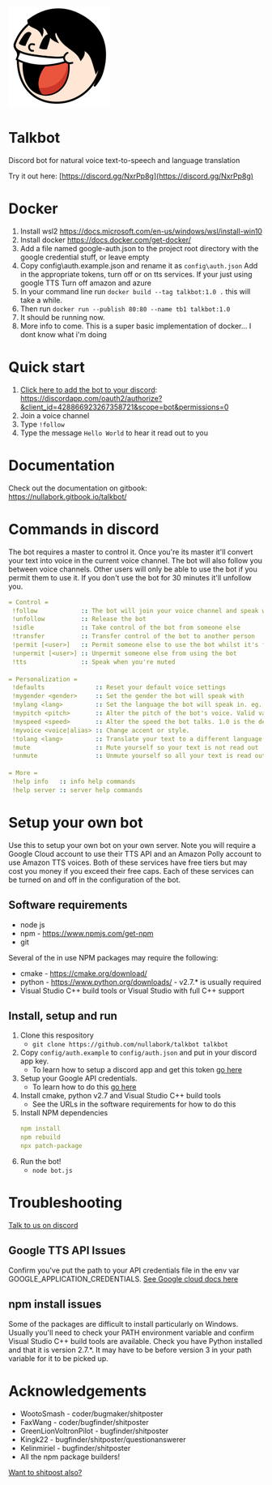 [logo]: https://raw.githubusercontent.com/nullabork/artwork/master/talkbot/face/png/face_200.png "Talkbot"

![alt text](https://raw.githubusercontent.com/nullabork/artwork/master/talkbot/face/png/face_200.png "Talkbot")

# Talkbot

Discord bot for natural voice text-to-speech and language translation

Try it out here: [https://discord.gg/NxrPp8g](https://discord.gg/NxrPp8g)

# Docker

1. Install wsl2 https://docs.microsoft.com/en-us/windows/wsl/install-win10
2. Install docker https://docs.docker.com/get-docker/
3. Add a file named google-auth.json to the project root directory with the google credential stuff, or leave empty
4. Copy config\auth.example.json and rename it as `config\auth.json` Add in the appropriate tokens, turn off or on tts services. If your just using google TTS Turn off amazon and azure
5. In your command line run `docker build --tag talkbot:1.0 .` this will take a while.
6. Then run `docker run --publish 80:80 --name tb1 talkbot:1.0`
7. It should be running now.
8. More info to come. This is a super basic implementation of docker... I dont know what i'm doing

# Quick start

1. [Click here to add the bot to your discord](https://discordapp.com/oauth2/authorize?&client_id=428866923267358721&scope=bot&permissions=0): https://discordapp.com/oauth2/authorize?&client_id=428866923267358721&scope=bot&permissions=0
2. Join a voice channel
3. Type `!follow`
4. Type the message `Hello World` to hear it read out to you

# Documentation

Check out the documentation on gitbook: https://nullabork.gitbook.io/talkbot/

# Commands in discord

The bot requires a master to control it. Once you're its master it'll convert your text into voice in the current voice channel. The bot will also follow you between voice channels. Other users will only be able to use the bot if you permit them to use it. If you don't use the bot for 30 minutes it'll unfollow you.

```yaml
= Control =
 !follow            :: The bot will join your voice channel and speak what you write
 !unfollow          :: Release the bot
 !sidle             :: Take control of the bot from someone else
 !transfer          :: Transfer control of the bot to another person
 !permit [<user>]   :: Permit someone else to use the bot whilst it's following you
 !unpermit [<user>] :: Unpermit someone else from using the bot
 !tts               :: Speak when you're muted

= Personalization =
 !defaults              :: Reset your default voice settings
 !mygender <gender>     :: Set the gender the bot will speak with
 !mylang <lang>         :: Set the language the bot will speak in. eg. en-AU, gb, en-US, fr, jp etc.
 !mypitch <pitch>       :: Alter the pitch of the bot's voice. Valid values are -20 to 20
 !myspeed <speed>       :: Alter the speed the bot talks. 1.0 is the default. Valid values are 0.25 to 4.0
 !myvoice <voice|alias> :: Change accent or style.
 !tolang <lang>         :: Translate your text to a different language eg. en, fr, jp, de etc.
 !mute                  :: Mute yourself so your text is not read out
 !unmute                :: Unmute yourself so all your text is read out

= More =
 !help info   :: info help commands
 !help server :: server help commands
```

# Setup your own bot

Use this to setup your own bot on your own server.
Note you will require a Google Cloud account to use their TTS API and an Amazon Polly account to use Amazon TTS voices.
Both of these services have free tiers but may cost you money if you exceed their free caps.
Each of these services can be turned on and off in the configuration of the bot.

## Software requirements

- node js
- npm - https://www.npmjs.com/get-npm
- git

Several of the in use NPM packages may require the following:

- cmake - https://cmake.org/download/
- python - https://www.python.org/downloads/ - v2.7.\* is usually required
- Visual Studio C++ build tools or Visual Studio with full C++ support

## Install, setup and run

1. Clone this respository
   - `git clone https://github.com/nullabork/talkbot talkbot`
2. Copy `config/auth.example` to `config/auth.json` and put in your discord app key.
   - To learn how to setup a discord app and get this token [go here](https://github.com/reactiflux/discord-irc/wiki/Creating-a-discord-bot-&-getting-a-token)
3. Setup your Google API credentials.
   - To learn how to do this [go here](https://cloud.google.com/text-to-speech/docs/quickstart-client-libraries)
4. Install cmake, python v2.7 and Visual Studio C++ build tools
   - See the URLs in the software requirements for how to do this
5. Install NPM dependencies
   ```yaml
   npm install
   npm rebuild
   npx patch-package
   ```
6. Run the bot!
   - `node bot.js`

# Troubleshooting

[Talk to us on discord](https://discord.gg/NxrPp8g)

## Google TTS API Issues

Confirm you've put the path to your API credentials file in the env var GOOGLE_APPLICATION_CREDENTIALS. [See Google cloud docs here](https://cloud.google.com/text-to-speech/docs/quickstart-client-libraries)

## npm install issues

Some of the packages are difficult to install particularly on Windows.
Usually you'll need to check your PATH environment variable and confirm Visual Studio C++ build tools are available.
Check you have Python installed and that it is version 2.7.\*. It may have to be before version 3 in your path variable for it to be picked up.

# Acknowledgements

- WootoSmash - coder/bugmaker/shitposter
- FaxWang - coder/bugfinder/shitposter
- GreenLionVoltronPilot - bugfinder/shitposter
- Kingk22 - bugfinder/shitposter/questionanswerer
- Kelinmiriel - bugfinder/shitposter
- All the npm package builders!

[Want to shitpost also?](https://discord.gg/NxrPp8g)
